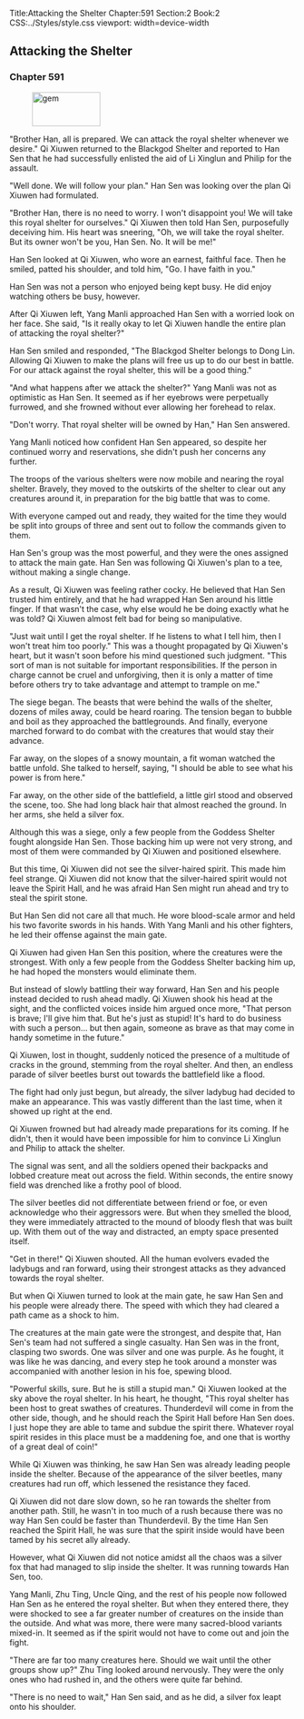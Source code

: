 Title:Attacking the Shelter 
Chapter:591 
Section:2 
Book:2 
CSS:../Styles/style.css 
viewport: width=device-width
  
## Attacking the Shelter
### Chapter 591 
<figure>
	<img src="../Images/gem.gif" alt="gem" id="gem" width="120" height="60" />
</figure>
  

  
  "Brother Han, all is prepared. We can attack the royal shelter whenever we desire." Qi Xiuwen returned to the Blackgod Shelter and reported to Han Sen that he had successfully enlisted the aid of Li Xinglun and Philip for the assault.

"Well done. We will follow your plan." Han Sen was looking over the plan Qi Xiuwen had formulated.

"Brother Han, there is no need to worry. I won't disappoint you! We will take this royal shelter for ourselves." Qi Xiuwen then told Han Sen, purposefully deceiving him. His heart was sneering, "Oh, we will take the royal shelter. But its owner won't be you, Han Sen. No. It will be me!"

Han Sen looked at Qi Xiuwen, who wore an earnest, faithful face. Then he smiled, patted his shoulder, and told him, "Go. I have faith in you."

Han Sen was not a person who enjoyed being kept busy. He did enjoy watching others be busy, however.

After Qi Xiuwen left, Yang Manli approached Han Sen with a worried look on her face. She said, "Is it really okay to let Qi Xiuwen handle the entire plan of attacking the royal shelter?"

Han Sen smiled and responded, "The Blackgod Shelter belongs to Dong Lin. Allowing Qi Xiuwen to make the plans will free us up to do our best in battle. For our attack against the royal shelter, this will be a good thing."

"And what happens after we attack the shelter?" Yang Manli was not as optimistic as Han Sen. It seemed as if her eyebrows were perpetually furrowed, and she frowned without ever allowing her forehead to relax.

"Don't worry. That royal shelter will be owned by Han," Han Sen answered.

Yang Manli noticed how confident Han Sen appeared, so despite her continued worry and reservations, she didn't push her concerns any further.

The troops of the various shelters were now mobile and nearing the royal shelter. Bravely, they moved to the outskirts of the shelter to clear out any creatures around it, in preparation for the big battle that was to come.

With everyone camped out and ready, they waited for the time they would be split into groups of three and sent out to follow the commands given to them.

Han Sen's group was the most powerful, and they were the ones assigned to attack the main gate. Han Sen was following Qi Xiuwen's plan to a tee, without making a single change.

As a result, Qi Xiuwen was feeling rather cocky. He believed that Han Sen trusted him entirely, and that he had wrapped Han Sen around his little finger. If that wasn't the case, why else would he be doing exactly what he was told? Qi Xiuwen almost felt bad for being so manipulative.

"Just wait until I get the royal shelter. If he listens to what I tell him, then I won't treat him too poorly." This was a thought propagated by Qi Xiuwen's heart, but it wasn't soon before his mind questioned such judgment. "This sort of man is not suitable for important responsibilities. If the person in charge cannot be cruel and unforgiving, then it is only a matter of time before others try to take advantage and attempt to trample on me."

The siege began. The beasts that were behind the walls of the shelter, dozens of miles away, could be heard roaring. The tension began to bubble and boil as they approached the battlegrounds. And finally, everyone marched forward to do combat with the creatures that would stay their advance.

Far away, on the slopes of a snowy mountain, a fit woman watched the battle unfold. She talked to herself, saying, "I should be able to see what his power is from here."

Far away, on the other side of the battlefield, a little girl stood and observed the scene, too. She had long black hair that almost reached the ground. In her arms, she held a silver fox.

Although this was a siege, only a few people from the Goddess Shelter fought alongside Han Sen. Those backing him up were not very strong, and most of them were commanded by Qi Xiuwen and positioned elsewhere.

But this time, Qi Xiuwen did not see the silver-haired spirit. This made him feel strange. Qi Xiuwen did not know that the silver-haired spirit would not leave the Spirit Hall, and he was afraid Han Sen might run ahead and try to steal the spirit stone.

But Han Sen did not care all that much. He wore blood-scale armor and held his two favorite swords in his hands. With Yang Manli and his other fighters, he led their offense against the main gate.

Qi Xiuwen had given Han Sen this position, where the creatures were the strongest. With only a few people from the Goddess Shelter backing him up, he had hoped the monsters would eliminate them.

But instead of slowly battling their way forward, Han Sen and his people instead decided to rush ahead madly. Qi Xiuwen shook his head at the sight, and the conflicted voices inside him argued once more, "That person is brave; I'll give him that. But he's just as stupid! It's hard to do business with such a person... but then again, someone as brave as that may come in handy sometime in the future."

Qi Xiuwen, lost in thought, suddenly noticed the presence of a multitude of cracks in the ground, stemming from the royal shelter. And then, an endless parade of silver beetles burst out towards the battlefield like a flood.

The fight had only just begun, but already, the silver ladybug had decided to make an appearance. This was vastly different than the last time, when it showed up right at the end.

Qi Xiuwen frowned but had already made preparations for its coming. If he didn't, then it would have been impossible for him to convince Li Xinglun and Philip to attack the shelter.

The signal was sent, and all the soldiers opened their backpacks and lobbed creature meat out across the field. Within seconds, the entire snowy field was drenched like a frothy pool of blood.

The silver beetles did not differentiate between friend or foe, or even acknowledge who their aggressors were. But when they smelled the blood, they were immediately attracted to the mound of bloody flesh that was built up. With them out of the way and distracted, an empty space presented itself.

"Get in there!" Qi Xiuwen shouted. All the human evolvers evaded the ladybugs and ran forward, using their strongest attacks as they advanced towards the royal shelter.

But when Qi Xiuwen turned to look at the main gate, he saw Han Sen and his people were already there. The speed with which they had cleared a path came as a shock to him.

The creatures at the main gate were the strongest, and despite that, Han Sen's team had not suffered a single casualty. Han Sen was in the front, clasping two swords. One was silver and one was purple. As he fought, it was like he was dancing, and every step he took around a monster was accompanied with another lesion in his foe, spewing blood.

"Powerful skills, sure. But he is still a stupid man." Qi Xiuwen looked at the sky above the royal shelter. In his heart, he thought, "This royal shelter has been host to great swathes of creatures. Thunderdevil will come in from the other side, though, and he should reach the Spirit Hall before Han Sen does. I just hope they are able to tame and subdue the spirit there. Whatever royal spirit resides in this place must be a maddening foe, and one that is worthy of a great deal of coin!"

While Qi Xiuwen was thinking, he saw Han Sen was already leading people inside the shelter. Because of the appearance of the silver beetles, many creatures had run off, which lessened the resistance they faced.

Qi Xiuwen did not dare slow down, so he ran towards the shelter from another path. Still, he wasn't in too much of a rush because there was no way Han Sen could be faster than Thunderdevil. By the time Han Sen reached the Spirit Hall, he was sure that the spirit inside would have been tamed by his secret ally already.

However, what Qi Xiuwen did not notice amidst all the chaos was a silver fox that had managed to slip inside the shelter. It was running towards Han Sen, too.

Yang Manli, Zhu Ting, Uncle Qing, and the rest of his people now followed Han Sen as he entered the royal shelter. But when they entered there, they were shocked to see a far greater number of creatures on the inside than the outside. And what was more, there were many sacred-blood variants mixed-in. It seemed as if the spirit would not have to come out and join the fight.

"There are far too many creatures here. Should we wait until the other groups show up?" Zhu Ting looked around nervously. They were the only ones who had rushed in, and the others were quite far behind.

"There is no need to wait," Han Sen said, and as he did, a silver fox leapt onto his shoulder.
